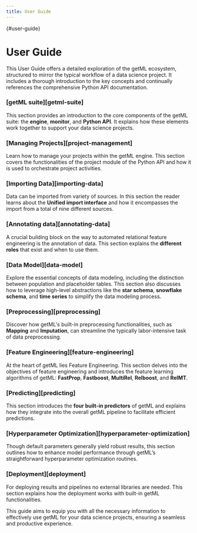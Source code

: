 ```yaml
---
title: User Guide
---
```


[](){#user-guide}
# User Guide

This User Guide offers a detailed exploration of the getML ecosystem, structured to 
mirror the typical workflow of a data science project. It includes a thorough 
introduction to the key concepts and continually references the comprehensive 
Python API documentation.


### [getML suite][getml-suite]

This section provides an introduction to the core components of the getML suite: 
the **engine**, **monitor**, and **Python API**. It explains how these elements work 
together to 
support your data science projects.

### [Managing Projects][project-management]

Learn how to manage your projects within the getML engine. This section covers the 
functionalities of the project module of the Python API and how it is used to 
orchestrate project activities.

### [Importing Data][importing-data]

Data can be imported from variety of sources. In this section the reader learns about 
the **Unified import interface** and how it encompasses the import from a total of nine 
different sources. 

### [Annotating data][annotating-data]

A crucial building block on the way to automated relational feature engineering is 
the annotation of data. This section explains the **different roles** that exist and 
when to use them.

### [Data Model][data-model]

Explore the essential concepts of data modeling, including the distinction between 
population and placeholder tables. This section also discusses how to leverage 
high-level abstractions like the **star schema**, **snowflake schema**, and **time 
series** to 
simplify the data modeling process.

### [Preprocessing][preprocessing]

Discover how getML's built-in preprocessing functionalities, such as **Mapping** and 
**Imputation**, can streamline the typically labor-intensive task of data preprocessing.

### [Feature Engineering][feature-engineering]

At the heart of getML lies Feature Engineering. This section delves into the 
objectives of feature engineering and introduces the feature learning 
algorithms of getML: **FastProp**, **Fastboost**, **MultiRel**, **Relboost**, and 
**RelMT**.

### [Predicting][predicting]

This section introduces the **four built-in predictors** of getML and explains how they 
integrate into the overall getML pipeline to facilitate efficient predictions.

### [Hyperparameter Optimization][hyperparameter-optimization]

Though default parameters generally yield robust results, this section outlines how to
enhance model performance through getML’s straightforward hyperparameter optimization 
routines.

### [Deployment][deployment]

For deploying results and pipelines no external libraries are needed. This section
explains how the deployment works with built-in getML functionalities.

This guide aims to equip you with all the necessary information to effectively use 
getML for your data science projects, ensuring a seamless and productive experience.
